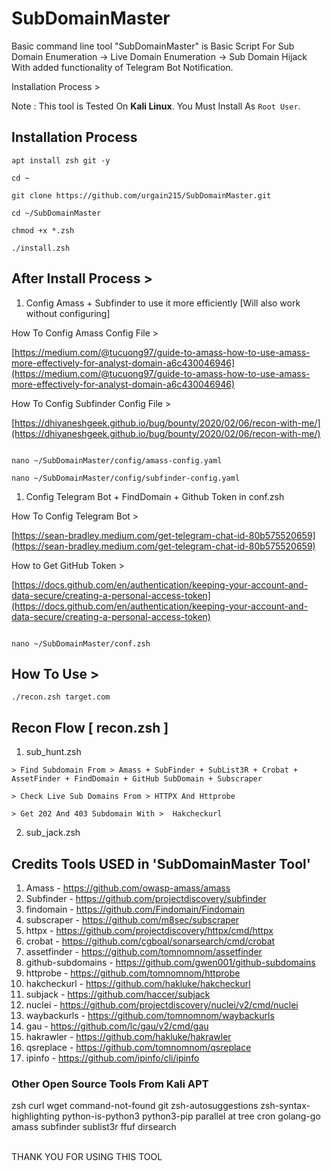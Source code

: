 # SubDomainMaster

Basic command line tool "SubDomainMaster" is Basic Script For Sub Domain Enumeration -> Live Domain Enumeration -> Sub Domain Hijack With added functionality of Telegram Bot Notification.

Installation Process >

Note : This tool is Tested On **Kali Linux**. You Must Install As `Root User`.

## Installation  Process

```
apt install zsh git -y

cd ~

git clone https://github.com/urgain215/SubDomainMaster.git

cd ~/SubDomainMaster

chmod +x *.zsh

./install.zsh

```

## After Install Process >

1. Config Amass + Subfinder to use it more efficiently [Will also work without configuring]

How To Config Amass Config File >

[https://medium.com/@tucuong97/guide-to-amass-how-to-use-amass-more-effectively-for-analyst-domain-a6c430046946](https://medium.com/@tucuong97/guide-to-amass-how-to-use-amass-more-effectively-for-analyst-domain-a6c430046946)

How To Config Subfinder Config File >

[https://dhiyaneshgeek.github.io/bug/bounty/2020/02/06/recon-with-me/](https://dhiyaneshgeek.github.io/bug/bounty/2020/02/06/recon-with-me/)


```

nano ~/SubDomainMaster/config/amass-config.yaml

nano ~/SubDomainMaster/config/subfinder-config.yaml

```

1. Config Telegram Bot + FindDomain + Github Token in conf.zsh

How To Config Telegram Bot >

[https://sean-bradley.medium.com/get-telegram-chat-id-80b575520659](https://sean-bradley.medium.com/get-telegram-chat-id-80b575520659)

How to Get GitHub Token > 

[https://docs.github.com/en/authentication/keeping-your-account-and-data-secure/creating-a-personal-access-token](https://docs.github.com/en/authentication/keeping-your-account-and-data-secure/creating-a-personal-access-token)

```

nano ~/SubDomainMaster/conf.zsh

```

## How To Use >

```
./recon.zsh target.com
```

## Recon Flow [ recon.zsh ]

1. sub_hunt.zsh

```
> Find Subdomain From > Amass + SubFinder + SubList3R + Crobat + AssetFinder + FindDomain + GitHub SubDomain + Subscraper
```

```
> Check Live Sub Domains From > HTTPX And Httprobe
```

```
> Get 202 And 403 Subdomain With >  Hakcheckurl
``` 

2. sub_jack.zsh


## Credits Tools USED in 'SubDomainMaster Tool' 

1. Amass - https://github.com/owasp-amass/amass
2. Subfinder - https://github.com/projectdiscovery/subfinder
3. findomain - https://github.com/Findomain/Findomain
4. subscraper - https://github.com/m8sec/subscraper
5. httpx - https://github.com/projectdiscovery/httpx/cmd/httpx
6. crobat - https://github.com/cgboal/sonarsearch/cmd/crobat
7. assetfinder - https://github.com/tomnomnom/assetfinder
8. github-subdomains - https://github.com/gwen001/github-subdomains
9. httprobe - https://github.com/tomnomnom/httprobe
10. hakcheckurl - https://github.com/hakluke/hakcheckurl
11. subjack - https://github.com/haccer/subjack
12. nuclei - https://github.com/projectdiscovery/nuclei/v2/cmd/nuclei
13. waybackurls - https://github.com/tomnomnom/waybackurls
14. gau - https://github.com/lc/gau/v2/cmd/gau
15. hakrawler - https://github.com/hakluke/hakrawler
16. qsreplace - https://github.com/tomnomnom/qsreplace
17. ipinfo - https://github.com/ipinfo/cli/ipinfo


### Other Open Source Tools From Kali APT

zsh curl wget command-not-found git zsh-autosuggestions zsh-syntax-highlighting python-is-python3 python3-pip parallel at tree cron golang-go amass subfinder sublist3r ffuf dirsearch

<br>
THANK YOU FOR USING THIS TOOL